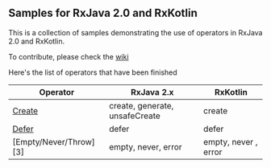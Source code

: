 ## Samples for RxJava 2.0 and RxKotlin

This is a collection of samples demonstrating the use of operators in RxJava 2.0 and RxKotlin.

To contribute, please check the [wiki](https://github.com/moldedbits/rx_operators/wiki)

Here's the list of operators that have been finished

| Operator | RxJava 2.x | RxKotlin |
|----------|------------|----------|
| [Create][1] | create, generate, unsafeCreate | create |
| [Defer][2] | defer | defer |
| [Empty/Never/Throw][3] | empty, never, error | empty, never , error |

[1]: http://reactivex.io/documentation/operators/create.html
[2]: http://reactivex.io/documentation/operators/defer.html
